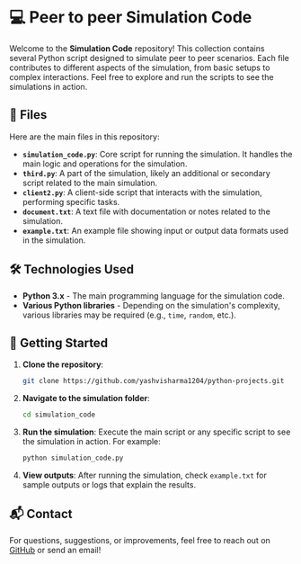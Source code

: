 # 💻 Peer to peer Simulation Code

Welcome to the **Simulation Code** repository! This collection contains several Python script designed to simulate peer to peer scenarios. Each file contributes to different aspects of the simulation, from basic setups to complex interactions. Feel free to explore and run the scripts to see the simulations in action.

## 📂 Files

Here are the main files in this repository:

- **`simulation_code.py`**: Core script for running the simulation. It handles the main logic and operations for the simulation.
- **`third.py`**: A part of the simulation, likely an additional or secondary script related to the main simulation.
- **`client2.py`**: A client-side script that interacts with the simulation, performing specific tasks.
- **`document.txt`**: A text file with documentation or notes related to the simulation.
- **`example.txt`**: An example file showing input or output data formats used in the simulation.

## 🛠 Technologies Used

- **Python 3.x** - The main programming language for the simulation code.
- **Various Python libraries** - Depending on the simulation's complexity, various libraries may be required (e.g., `time`, `random`, etc.).

## 🚀 Getting Started

1. **Clone the repository**:
   ```bash
   git clone https://github.com/yashvisharma1204/python-projects.git
   ```
2. **Navigate to the simulation folder**:
   ```bash
   cd simulation_code
   ```
3. **Run the simulation**:
   Execute the main script or any specific script to see the simulation in action. For example:
   ```bash
   python simulation_code.py
   ```

4. **View outputs**: After running the simulation, check `example.txt` for sample outputs or logs that explain the results.

## 📬 Contact

For questions, suggestions, or improvements, feel free to reach out on [GitHub](https://github.com/yashvisharma1204) or send an email!

